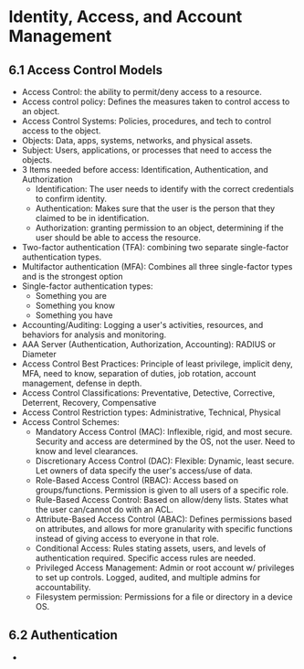 # Identity, Access, and Account Management
## 6.1 Access Control Models
* Access Control: the ability to permit/deny access to a resource.
* Access control policy: Defines the measures taken to control access to an object.
* Access Control Systems: Policies, procedures, and tech to control access to the object.
* Objects: Data, apps, systems, networks, and physical assets.
* Subject: Users, applications, or processes that need to access the objects.
* 3 Items needed before access: Identification, Authentication, and Authorization
  * Identification: The user needs to identify with the correct credentials to confirm identity.
  * Authentication: Makes sure that the user is the person that they claimed to be in identification.
  * Authorization: granting permission to an object, determining if the user should be able to access the resource.
* Two-factor authentication (TFA): combining two separate single-factor authentication types.
* Multifactor authentication (MFA): Combines all three single-factor types and is the strongest option
* Single-factor authentication types:
  * Something you are
  * Something you know
  * Something you have
* Accounting/Auditing: Logging a user's activities, resources, and behaviors for analysis and monitoring.
* AAA Server (Authentication, Authorization, Accounting): RADIUS or Diameter
* Access Control Best Practices: Principle of least privilege, implicit deny, MFA, need to know, separation of duties, job rotation, account management, defense in depth.
* Access Control Classifications: Preventative, Detective, Corrective, Deterrent, Recovery, Compensative
* Access Control Restriction types: Administrative, Technical, Physical
* Access Control Schemes:
  * Mandatory Access Control (MAC): Inflexible, rigid, and most secure. Security and access are determined by the OS, not the user. Need to know and level clearances.
  * Discretionary Access Control (DAC): Flexible: Dynamic, least secure. Let owners of data specify the user's access/use of data.
  * Role-Based Access Control (RBAC): Access based on groups/functions. Permission is given to all users of a specific role.
  * Rule-Based Access Control: Based on allow/deny lists. States what the user can/cannot do with an ACL.
  * Attribute-Based Access Control (ABAC): Defines permissions based on attributes, and allows for more granularity with specific functions instead of giving access to everyone in that role.
  * Conditional Access: Rules stating assets, users, and levels of authentication required. Specific access rules are needed.
  * Privileged Access Management: Admin or root account w/ privileges to set up controls. Logged, audited, and multiple admins for accountability.
  * Filesystem permission: Permissions for a file or directory in a device OS.



## 6.2 Authentication
* 
